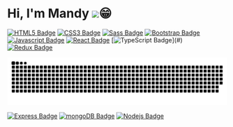 # Hi, I'm Mandy <img src="https://media.giphy.com/media/hvRJCLFzcasrR4ia7z/giphy.gif" width="25">:grin:

[![HTML5 Badge](https://img.shields.io/badge/HTML5-E34F26?style=for-the-badge&labelColor=black&logo=html5&logoColor=E34F26)](#) [![CSS3 Badge](https://img.shields.io/badge/CSS3-1572B6?style=for-the-badge&labelColor=black&logo=css3&logoColor=1572B6)](#) [![Sass Badge](https://img.shields.io/badge/Sass-CC6699?style=for-the-badge&labelColor=black&logo=sass&logoColor=CC6699)](#) [![Bootstrap Badge](https://img.shields.io/badge/Bootstrap-563D7C?style=for-the-badge&labelColor=black&logo=bootstrap&logoColor=563D7C)](#) [![Javascript Badge](https://img.shields.io/badge/-Javascript-F0DB4F?style=for-the-badge&labelColor=black&logo=javascript&logoColor=F0DB4F)](#) [![React Badge](https://img.shields.io/badge/-React-61DBFB?style=for-the-badge&labelColor=black&logo=react&logoColor=61DBFB)](#) [![TypeScript Badge](https://img.shields.io/badge/TypeScript-007ACC?style=for-the-badge&labelColor=black&logo=typescript&logoColor=white")](#) [![Redux Badge](https://img.shields.io/badge/redux-%23593d88?style=for-the-badge&labelColor=black&logo=redux&logoColor=%23593d88)](#)

<!--
<div align=center>

[![Linkedin: Mandy](https://img.shields.io/badge/-MandyNeumeyer-blue?style=flat-square&logo=Linkedin&logoColor=white&link=https://www.linkedin.com/in/mandy-neumeyer/)](https://www.linkedin.com/in/mandy-neumeyer-0753451b2/)
[![website](https://img.shields.io/badge/Portfolio-46a2f1.svg?&style=flat-square&logo=Google-Chrome&logoColor=white&link=https://coming-soon.com/)](https://coming.soon.com/)
	
</p>
-->

![github snake animation](https://raw.githubusercontent.com/MandyNeumeyer/MandyNeumeyer/output/github-contribution-grid-snake.svg)

[![Express Badge](https://img.shields.io/badge/express.js-%23404d59?style=for-the-badge&labelColor=black&logo=express&logoColor=white)](#) [![mongoDB Badge](https://img.shields.io/badge/MongoDB-4EA94B?style=for-the-badge&labelColor=black&logo=mongodb&logoColor=4EA94B)](#) [![Nodejs Badge](https://img.shields.io/badge/node.js-%2343853D?style=for-the-badge&labelColor=black&logo=javascript&logoColor=%2343853D)](#) 

<!--
_generated with [MandyNeumeyer/snk](https://github.com/platane/snk)_
-->

<!--
## 📉 GitHub Stats
<a href="https://github-readme-stats.vercel.app/api/?username=MandyNeumeyer">
   <img align="center" src="https://github-readme-stats.vercel.app/api?username=MandyNeumeyer&show_icons=true&theme=chartreuse-dark" />
</a> 
 <a href="https://github-readme-stats.vercel.app/api/top-langs/?username=MandyNeumeyer">
   <img align="center" src="https://github-readme-stats.vercel.app/api/top-langs/?username=MandyNeumeyer&langs_count=10&theme=chartreuse-dark&layout=compact" />
</a> 
 -->
	

<!-- TODO: Make technologies links takes you to repositories
https://github.com/Ileriayo/markdown-badges
 -->


	




<!-- <div align=center>
<!-- <img src="https://media.giphy.com/media/O2PhyxtkFwCtUO6nen/giphy.gif" width="210">
</div>

---

<div align=center>
  <img src="https://profile-counter.glitch.me/MandyNeumeyer/count.svg" />
</div>









